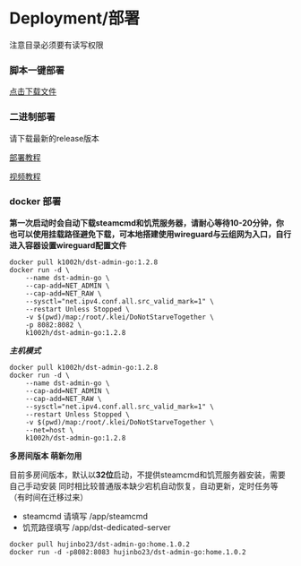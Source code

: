 # Deployment/部署
注意目录必须要有读写权限

### 脚本一键部署
[点击下载文件](https://github.com/hujinbo23/dst-admin-go/blob/main/docs/install/%E4%B8%80%E9%94%AE%E9%83%A8%E7%BD%B2%E8%84%9A%E6%9C%ACv4.6%E7%89%88%E6%9C%AC.sh.x)

### 二进制部署
请下载最新的release版本

[部署教程](https://blog.csdn.net/Dig_hoof/article/details/131296762)

[视频教程](https://www.bilibili.com/read/cv25125509)

### docker 部署

**第一次启动时会自动下载steamcmd和饥荒服务器，请耐心等待10-20分钟，你也可以使用挂载路径避免下载，可本地搭建使用wireguard与云组网为入口，自行进入容器设置wireguard配置文件**

```
docker pull k1002h/dst-admin-go:1.2.8
docker run -d \
    --name dst-admin-go \
    --cap-add=NET_ADMIN \
    --cap-add=NET_RAW \
    --sysctl="net.ipv4.conf.all.src_valid_mark=1" \
    --restart Unless Stopped \
    -v $(pwd)/map:/root/.klei/DoNotStarveTogether \
    -p 8082:8082 \
    k1002h/dst-admin-go:1.2.8
```

***主机模式***

```
docker pull k1002h/dst-admin-go:1.2.8
docker run -d \
    --name dst-admin-go \
    --cap-add=NET_ADMIN \
    --cap-add=NET_RAW \
    --sysctl="net.ipv4.conf.all.src_valid_mark=1" \
    --restart Unless Stopped \
    -v $(pwd)/map:/root/.klei/DoNotStarveTogether \
    --net=host \
    k1002h/dst-admin-go:1.2.8
```

**多房间版本 萌新勿用**

目前多房间版本，默认以**32位**启动，不提供steamcmd和饥荒服务器安装，需要自己手动安装
同时相比较普通版本缺少宕机自动恢复，自动更新，定时任务等（有时间在迁移过来）

+ steamcmd 请填写 /app/steamcmd
+ 饥荒路径填写 /app/dst-dedicated-server

```
docker pull hujinbo23/dst-admin-go:home.1.0.2
docker run -d -p8082:8083 hujinbo23/dst-admin-go:home.1.0.2
```
